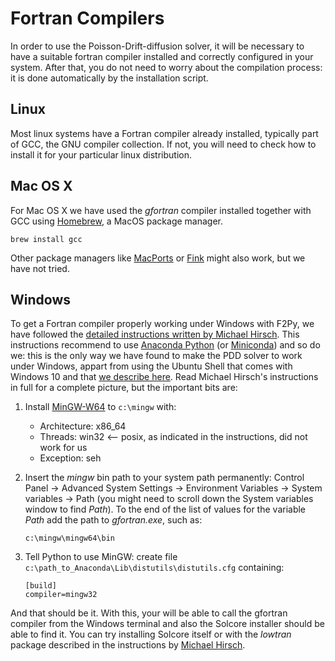 # Fortran Compilers

In order to use the Poisson-Drift-diffusion solver, it will be necessary to have a suitable fortran compiler installed and correctly configured in your system. After that, you do not need to worry about the compilation process: it is done automatically by the installation script. 

## Linux

Most linux systems have a Fortran compiler already installed, typically part of GCC, the GNU compiler collection. If not, you will need to check how to install it for your particular linux distribution. 

## Mac OS X

For Mac OS X we have used the *gfortran* compiler installed together with GCC using [Homebrew](https://brew.sh), a MacOS package manager.  

```brew install gcc```

Other package managers like [MacPorts](https://www.macports.org) or [Fink](http://www.finkproject.org) might also work, but we have not tried. 

## Windows

To get a Fortran compiler properly working under Windows with F2Py, we have followed the [detailed instructions written by Michael Hirsch](https://www.scivision.co/f2py-running-fortran-code-in-python-on-windows/). This instructions recommend to use [Anaconda Python](https://www.anaconda.com/download/) (or [Miniconda](https://conda.io/miniconda.html)) and so do we: this is the only way we have found to make the PDD solver to work under Windows, appart from using the Ubuntu Shell that comes with Windows 10 and that [we describe here](Solcore_on_Windows.md). Read Michael Hirsch's instructions in full for a complete picture, but the important bits are:

1. Install [MinGW-W64](https://sourceforge.net/projects/mingw-w64/) to ```c:\mingw``` with:
    
    - Architecture: x86_64
    - Threads: win32        <-- posix, as indicated in the instructions, did not work for us
    - Exception: seh
    
2. Insert the *mingw* bin path to your system path permanently: Control Panel → Advanced System Settings → Environment Variables → System variables → Path (you might need to scroll down the System variables window to find *Path*). To the end of the list of values for the variable *Path* add the path to *gfortran.exe*, such as:

    ```c:\mingw\mingw64\bin```
    
3. Tell Python to use MinGW: create file ```c:\path_to_Anaconda\Lib\distutils\distutils.cfg``` containing:

    ```
    [build]
    compiler=mingw32
    ```

And that should be it. With this, your will be able to call the gfortran compiler from the Windows terminal and also the Solcore installer should be able to find it. You can try installing Solcore itself or with the *lowtran* package described in the instructions by [Michael Hirsch](https://www.scivision.co/f2py-running-fortran-code-in-python-on-windows/). 